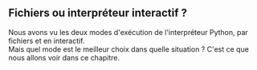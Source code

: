 ## Fichiers ou interpréteur interactif ?

Nous avons vu les deux modes d'exécution de l'interpréteur Python, par fichiers et en interactif.  
Mais quel mode est le meilleur choix dans quelle situation ?
C'est ce que nous allons voir dans ce chapitre.
